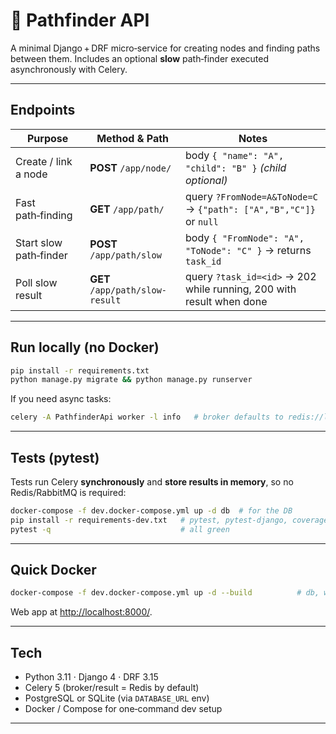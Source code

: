 # 🧭 Pathfinder API

A minimal Django + DRF micro‑service for creating nodes and finding paths between them.  Includes an optional **slow** path‑finder executed asynchronously with Celery.

---

## Endpoints

| Purpose                | Method & Path                    | Notes                                                                |
| ---------------------- | -------------------------------- | -------------------------------------------------------------------- |
| Create / link a node   | **POST** `/app/node/`            | body `{ "name": "A", "child": "B" }` *(child optional)*              |
| Fast path‑finding      | **GET**  `/app/path/`            | query `?FromNode=A&ToNode=C` → `{"path": ["A","B","C"]}` or `null`   |
| Start slow path‑finder | **POST** `/app/path/slow`        | body `{ "FromNode": "A", "ToNode": "C" }` → returns `task_id`        |
| Poll slow result       | **GET**  `/app/path/slow-result` | query `?task_id=<id>` → 202 while running, 200 with result when done |

---

## Run locally (no Docker)

```bash
pip install -r requirements.txt
python manage.py migrate && python manage.py runserver
```

If you need async tasks:

```bash
celery -A PathfinderApi worker -l info   # broker defaults to redis://localhost:6379/0
```

---

## Tests (pytest)

Tests run Celery **synchronously** and **store results in memory**, so no Redis/RabbitMQ is required:

```bash
docker-compose -f dev.docker-compose.yml up -d db  # for the DB
pip install -r requirements-dev.txt   # pytest, pytest-django, coverage …
pytest -q                             # all green
```

---

## Quick Docker

```bash
docker-compose -f dev.docker-compose.yml up -d --build          # db, web, worker, redis
```

Web app at [http://localhost:8000/](http://localhost:8000/).

---

## Tech

- Python 3.11 · Django 4 · DRF 3.15
- Celery 5 (broker/result = Redis by default)
- PostgreSQL or SQLite (via `DATABASE_URL` env)
- Docker / Compose for one‑command dev setup

---

